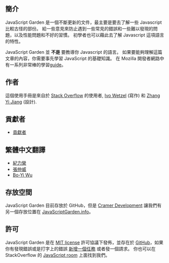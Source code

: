 ## 簡介

JavaScript Garden 是一個不斷更新的文件，最主要是要去了解一些 Javascript 比較古怪的部份。
給一些意見來防止遇到一些常見的錯誤和一些難以發現的問題，以及性能問題和不好的習慣。
初學者也可以藉此去了解 Javascript 這項語言的特性。

JavaScript Garden 並 **不是** 要教導你 Javascript 的語言。
如果要能夠理解這篇文章的內容，你需要事先學習 JavaScript 的基礎知識。
在 Mozilla 開發者網路中有一系列非常棒的學習[guide][1]。


## 作者

這個使用手冊是來自於 [Stack Overflow][2] 的使用者, [Ivo Wetzel][3]
(寫作) 和 [Zhang Yi Jiang][4] (設計).

## 貢獻者

- [貢獻者](https://github.com/BonsaiDen/JavaScript-Garden/graphs/contributors)

## 繁體中文翻譯

 - [紀力榮][29]
 - [張仲威][30]
 - [Bo-Yi Wu][31]

## 存放空間

JavaScript Garden 目前存放於 GitHub，但是 [Cramer Development][7] 讓我們有另一個存放位置在 [JavaScriptGarden.info][8]。

## 許可

JavaScript Garden 是在 [MIT license][9] 許可協議下發佈，並存在於
[GitHub][10]，如果你有發現錯誤或是打字上的錯誤 [新增一個任務][11] 或者發一個請求。
你也可以在 StackOverflow 的 [JavaScript room][12] 上面找到我們。

[1]: https://developer.mozilla.org/en/JavaScript/Guide
[2]: http://stackoverflow.com/
[3]: http://stackoverflow.com/users/170224/ivo-wetzel
[4]: http://stackoverflow.com/users/313758/yi-jiang
[5]: https://github.com/caio
[6]: https://github.com/blixt
[7]: http://cramerdev.com/
[8]: http://javascriptgarden.info/
[9]: https://github.com/BonsaiDen/JavaScript-Garden/blob/next/LICENSE
[10]: https://github.com/BonsaiDen/JavaScript-Garden
[11]: https://github.com/BonsaiDen/JavaScript-Garden/issues
[12]: http://chat.stackoverflow.com/rooms/17/javascript
[29]: https://github.com/chilijung
[30]: https://github.com/wwwy3y3
[31]: https://github.com/appleboy
